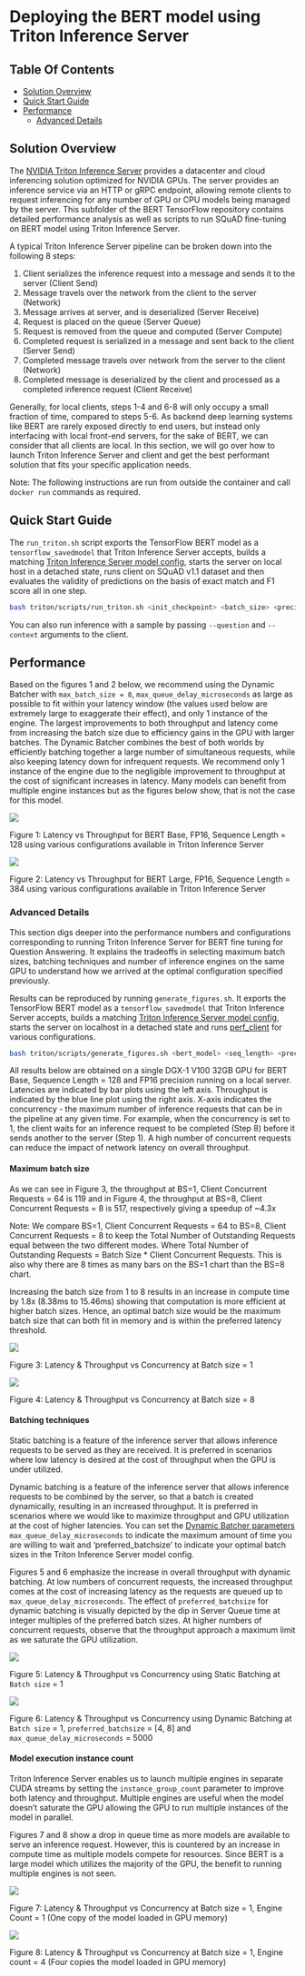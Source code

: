 # Deploying the BERT model using Triton Inference Server

## Table Of Contents

- [Solution Overview](#solution-overview)
- [Quick Start Guide](#quick-start-guide)
- [Performance](#performance)
  * [Advanced Details](#advanced-details)

## Solution Overview

The [NVIDIA Triton Inference Server](https://github.com/NVIDIA/triton-inference-server) provides a datacenter and cloud inferencing solution optimized for NVIDIA GPUs. The server provides an inference service via an HTTP or gRPC endpoint, allowing remote clients to request inferencing for any number of GPU or CPU models being managed by the server.
This subfolder of the BERT TensorFlow repository contains detailed performance analysis as well as scripts to run SQuAD fine-tuning on BERT model using Triton Inference Server.

A typical Triton Inference Server pipeline can be broken down into the following 8 steps:
1. Client serializes the inference request into a message and sends it to the server (Client Send)
2. Message travels over the network from the client to the server (Network)
3. Message arrives at server, and is deserialized (Server Receive)
4. Request is placed on the queue (Server Queue)
5. Request is removed from the queue and computed (Server Compute)
6. Completed request is serialized in a message and sent back to the client (Server Send)
7. Completed message travels over network from the server to the client (Network)
8. Completed message is deserialized by the client and processed as a completed inference request (Client Receive)

Generally, for local clients, steps 1-4 and 6-8 will only occupy a small fraction of time, compared to steps 5-6. As backend deep learning systems like BERT are rarely exposed directly to end users, but instead only interfacing with local front-end servers, for the sake of BERT, we can consider that all clients are local.
In this section, we will go over how to launch Triton Inference Server and client and get the best performant solution that fits your specific application needs.

Note: The following instructions are run from outside the container and call `docker run` commands as required.

## Quick Start Guide

The `run_triton.sh` script exports the TensorFlow BERT model as a `tensorflow_savedmodel` that Triton Inference Server accepts, builds a matching [Triton Inference Server model config](https://docs.nvidia.com/deeplearning/sdk/triton-inference-server-guide/docs/model_configuration.html#), starts the server on local host in a detached state, runs client on SQuAD v1.1 dataset and then evaluates the validity of predictions on the basis of exact match and F1 score all in one step.

```bash
bash triton/scripts/run_triton.sh <init_checkpoint> <batch_size> <precision> <use_xla> <seq_length> <doc_stride> <bert_model> <squad_version> <triton_version_name> <triton_model_name> <triton_export_model> <triton_dyn_batching_delay> <triton_engine_count> <triton_model_overwrite>
```

You can also run inference with a sample by passing `--question` and `--context` arguments to the client.

## Performance

Based on the figures 1 and 2 below, we recommend using the Dynamic Batcher with `max_batch_size = 8`, `max_queue_delay_microseconds` as large as possible to fit within your latency window (the values used below are extremely large to exaggerate their effect), and only 1 instance of the engine. The largest improvements to both throughput and latency come from increasing the batch size due to efficiency gains in the GPU with larger batches. The Dynamic Batcher combines the best of both worlds by efficiently batching together a large number of simultaneous requests, while also keeping latency down for infrequent requests. We recommend only 1 instance of the engine due to the negligible improvement to throughput at the cost of significant increases in latency. Many models can benefit from multiple engine instances but as the figures below show, that is not the case for this model.

![](../data/images/triton_base_summary.png?raw=true)

Figure 1: Latency vs Throughput for BERT Base, FP16, Sequence Length = 128 using various configurations available in Triton Inference Server

![](../data/images/triton_large_summary.png?raw=true)

Figure 2: Latency vs Throughput for BERT Large, FP16, Sequence Length = 384 using various configurations available in Triton Inference Server

### Advanced Details

This section digs deeper into the performance numbers and configurations corresponding to running Triton Inference Server for BERT fine tuning for Question Answering. It explains the tradeoffs in selecting maximum batch sizes, batching techniques and number of inference engines on the same GPU to understand how we arrived at the optimal configuration specified previously.

Results can be reproduced by running `generate_figures.sh`. It exports the TensorFlow BERT model as a `tensorflow_savedmodel` that Triton Inference Server accepts, builds a matching [Triton Inference Server model config](https://docs.nvidia.com/deeplearning/sdk/triton-inference-server-guide/docs/model_configuration.html#), starts the server on localhost in a detached state and runs [perf_client](https://docs.nvidia.com/deeplearning/sdk/triton-inference-server-guide/docs/client.html#performance-example-application) for various configurations.

```bash
bash triton/scripts/generate_figures.sh <bert_model> <seq_length> <precision> <init_checkpoint>
```

All results below are obtained on a single DGX-1 V100 32GB GPU for BERT Base, Sequence Length = 128 and FP16 precision running on a local server. Latencies are indicated by bar plots using the left axis. Throughput is indicated by the blue line plot using the right axis. X-axis indicates the concurrency - the maximum number of inference requests that can be in the pipeline at any given time. For example, when the concurrency is set to 1, the client waits for an inference request to be completed (Step 8) before it sends another to the server (Step 1).  A high number of concurrent requests can reduce the impact of network latency on overall throughput.

#### Maximum batch size

As we can see in Figure 3, the throughput at BS=1, Client Concurrent Requests = 64 is 119 and in Figure 4, the throughput at BS=8, Client Concurrent Requests = 8 is 517, respectively giving a speedup of ~4.3x

Note: We compare BS=1, Client Concurrent Requests = 64 to BS=8, Client Concurrent Requests = 8 to keep the Total Number of Outstanding Requests equal between the two different modes. Where Total Number of Outstanding Requests = Batch Size * Client Concurrent Requests. This is also why there are 8 times as many bars on the BS=1 chart than the BS=8 chart.

Increasing the batch size from 1 to 8 results in an increase in compute time by 1.8x (8.38ms to 15.46ms) showing that computation is more efficient at higher batch sizes. Hence, an optimal batch size would be the maximum batch size that can both fit in memory and is within the preferred latency threshold.

![](../data/images/triton_bs_1.png?raw=true)

Figure 3: Latency & Throughput vs Concurrency at Batch size = 1

![](../data/images/triton_bs_8.png?raw=true)

Figure 4: Latency & Throughput vs Concurrency at Batch size = 8

#### Batching techniques

Static batching is a feature of the inference server that allows inference requests to be served as they are received. It is preferred in scenarios where low latency is desired at the cost of throughput when the GPU is under utilized.

Dynamic batching is a feature of the inference server that allows inference requests to be combined by the server, so that a batch is created dynamically, resulting in an increased throughput. It is preferred in scenarios where we would like to maximize throughput and GPU utilization at the cost of higher latencies. You can set the [Dynamic Batcher parameters](https://docs.nvidia.com/deeplearning/sdk/triton-inference-server-master-branch-guide/docs/model_configuration.html#dynamic-batcher) `max_queue_delay_microseconds` to indicate the maximum amount of time you are willing to wait and ‘preferred_batchsize’ to indicate your optimal batch sizes in the Triton Inference Server model config.

Figures 5 and 6 emphasize the increase in overall throughput with dynamic batching. At low numbers of concurrent requests, the increased throughput comes at the cost of increasing latency as the requests are queued up to `max_queue_delay_microseconds`. The effect of `preferred_batchsize` for dynamic batching is visually depicted by the dip in Server Queue time at integer multiples of the preferred batch sizes. At higher numbers of concurrent requests, observe that the throughput approach a maximum limit as we saturate the GPU utilization.

![](../data/images/triton_static.png?raw=true)

Figure 5: Latency & Throughput vs Concurrency using Static Batching at `Batch size` = 1

![](../data/images/triton_dynamic.png?raw=true)

Figure 6: Latency & Throughput vs Concurrency using Dynamic Batching at `Batch size` = 1, `preferred_batchsize` = [4, 8] and `max_queue_delay_microseconds` = 5000

#### Model execution instance count

Triton Inference Server enables us to launch multiple engines in separate CUDA streams by setting the `instance_group_count` parameter to improve both latency and throughput. Multiple engines are useful when the model doesn’t saturate the GPU allowing the GPU to run multiple instances of the model in parallel.

Figures 7 and 8 show a drop in queue time as more models are available to serve an inference request. However, this is countered by an increase in compute time as multiple models compete for resources. Since BERT is a large model which utilizes the majority of the GPU, the benefit to running multiple engines is not seen.

![](../data/images/triton_ec_1.png?raw=true)

Figure 7: Latency & Throughput vs Concurrency at Batch size = 1, Engine Count = 1
(One copy of the model loaded in GPU memory)

![](../data/images/triton_ec_4.png?raw=true)

Figure 8: Latency & Throughput vs Concurrency at Batch size = 1, Engine count = 4
(Four copies the model loaded in GPU memory)